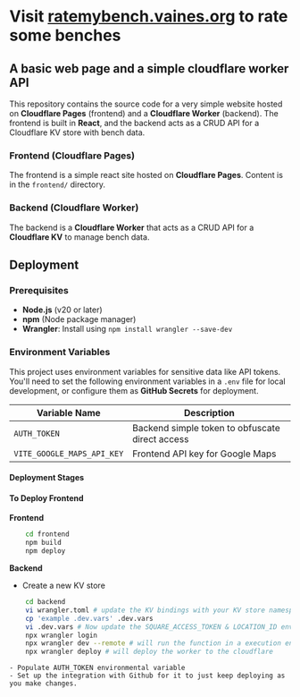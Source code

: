 # Visit [ratemybench.vaines.org](https://ratemybench.vaines.org) to rate some benches

## A basic web page and a simple cloudflare worker API

This repository contains the source code for a very simple website hosted on **Cloudflare Pages** (frontend) and a **Cloudflare Worker** (backend). The frontend is built in **React**, and the backend acts as a CRUD API for a Cloudflare KV store with bench data.


### Frontend (Cloudflare Pages)

The frontend is a simple react site hosted on **Cloudflare Pages**. Content is in the `frontend/` directory.

### Backend (Cloudflare Worker)

The backend is a **Cloudflare Worker** that acts as a CRUD API for a **Cloudflare KV** to manage bench data.

## Deployment

### Prerequisites

- **Node.js** (v20 or later)
- **npm** (Node package manager)
- **Wrangler**: Install using `npm install wrangler --save-dev`


### Environment Variables

This project uses environment variables for sensitive data like API tokens. You'll need to set the following environment variables in a `.env` file for local development, or configure them as **GitHub Secrets** for deployment.

| Variable Name              | Description                          |
|----------------------------|--------------------------------------|
| `AUTH_TOKEN`               | Backend simple token to obfuscate direct access  |
| `VITE_GOOGLE_MAPS_API_KEY` | Frontend API key for Google Maps     |


#### Deployment Stages

#### To Deploy Frontend

**Frontend**
```bash
    cd frontend
    npm build
    npm deploy
```

**Backend**
  - Create a new KV store
```bash
    cd backend
    vi wrangler.toml # update the KV bindings with your KV store namespace ID
    cp 'example .dev.vars' .dev.vars
    vi .dev.vars # Now update the SQUARE_ACCESS_TOKEN & LOCATION_ID environmental variables you details
    npx wrangler login
    npx wrangler dev --remote # will run the function in a execution environment with a remote KV (remote needed for the email functionality)
    npx wrangler deploy # will deploy the worker to the cloudflare
```
    - Populate AUTH_TOKEN environmental variable
    - Set up the integration with Github for it to just keep deploying as you make changes.
